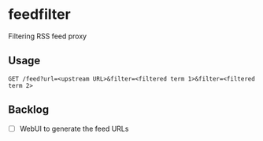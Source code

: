 # feedfilter

Filtering RSS feed proxy

## Usage

```
GET /feed?url=<upstream URL>&filter=<filtered term 1>&filter=<filtered term 2>
```

## Backlog

- [ ] WebUI to generate the feed URLs
